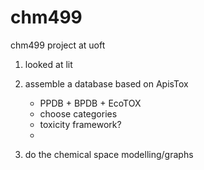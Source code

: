 # chm499
chm499 project at uoft

1. looked at lit

2. assemble a database based on ApisTox 
   - PPDB + BPDB + EcoTOX
   - choose categories 
   - toxicity framework?
   -  

4. do the chemical space modelling/graphs
